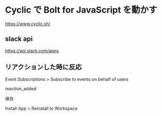 # Cyclic で Bolt for JavaScript を動かす

https://www.cyclic.sh/

## slack api

https://api.slack.com/apps

## リアクションした時に反応

Event Subscriptions > Subscribe to events on behalf of users

reaction_added

保存

Install App > Reinstall to Workspace
